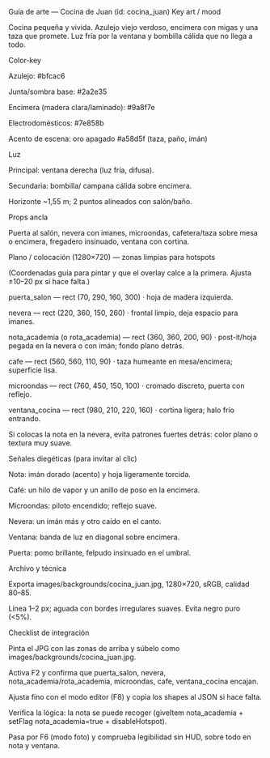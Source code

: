 Guía de arte — Cocina de Juan (id: cocina_juan)
Key art / mood

Cocina pequeña y vivida. Azulejo viejo verdoso, encimera con migas y una taza que promete. Luz fría por la ventana y bombilla cálida que no llega a todo.

Color-key

Azulejo: #bfcac6

Junta/sombra base: #2a2e35

Encimera (madera clara/laminado): #9a8f7e

Electrodomésticos: #7e858b

Acento de escena: oro apagado #a58d5f (taza, paño, imán)

Luz

Principal: ventana derecha (luz fría, difusa).

Secundaria: bombilla/ campana cálida sobre encimera.

Horizonte ~1,55 m; 2 puntos alineados con salón/baño.

Props ancla

Puerta al salón, nevera con imanes, microondas, cafetera/taza sobre mesa o encimera, fregadero insinuado, ventana con cortina.

Plano / colocación (1280×720) — zonas limpias para hotspots

(Coordenadas guía para pintar y que el overlay calce a la primera. Ajusta ±10–20 px si hace falta.)

puerta_salon — rect (70, 290, 160, 300) · hoja de madera izquierda.

nevera — rect (220, 360, 150, 260) · frontal limpio, deja espacio para imanes.

nota_academia (o rota_academia) — rect (360, 360, 200, 90) · post-it/hoja pegada en la nevera o con imán; fondo plano detrás.

cafe — rect (560, 560, 110, 90) · taza humeante en mesa/encimera; superficie lisa.

microondas — rect (760, 450, 150, 100) · cromado discreto, puerta con reflejo.

ventana_cocina — rect (980, 210, 220, 160) · cortina ligera; halo frío entrando.

Si colocas la nota en la nevera, evita patrones fuertes detrás: color plano o textura muy suave.

Señales diegéticas (para invitar al clic)

Nota: imán dorado (acento) y hoja ligeramente torcida.

Café: un hilo de vapor y un anillo de poso en la encimera.

Microondas: piloto encendido; reflejo suave.

Nevera: un imán más y otro caído en el canto.

Ventana: banda de luz en diagonal sobre encimera.

Puerta: pomo brillante, felpudo insinuado en el umbral.

Archivo y técnica

Exporta images/backgrounds/cocina_juan.jpg, 1280×720, sRGB, calidad 80–85.

Línea 1–2 px; aguada con bordes irregulares suaves. Evita negro puro (<5%).

Checklist de integración

Pinta el JPG con las zonas de arriba y súbelo como images/backgrounds/cocina_juan.jpg.

Activa F2 y confirma que puerta_salon, nevera, nota_academia/rota_academia, microondas, cafe, ventana_cocina encajan.

Ajusta fino con el modo editor (F8) y copia los shapes al JSON si hace falta.

Verifica la lógica: la nota se puede recoger (giveItem nota_academia + setFlag nota_academia=true + disableHotspot).

Pasa por F6 (modo foto) y comprueba legibilidad sin HUD, sobre todo en nota y ventana.